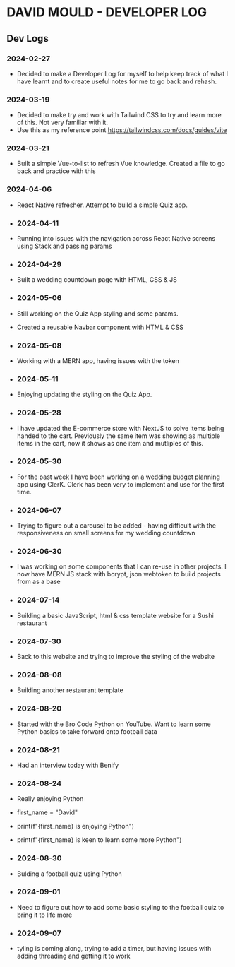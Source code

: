 # DAVID MOULD - DEVELOPER LOG

## Dev Logs

### 2024-02-27

- Decided to make a Developer Log for myself to help keep track of what I
  have learnt and to create useful notes for me to go back and rehash.

### 2024-03-19

- Decided to make try and work with Tailwind CSS to try and learn more of this. Not very familiar with it.
- Use this as my reference point https://tailwindcss.com/docs/guides/vite

### 2024-03-21

- Built a simple Vue-to-list to refresh Vue knowledge. Created a file to go back and practice with this

### 2024-04-06

- React Native refresher. Attempt to build a simple Quiz app.

- ### 2024-04-11

- Running into issues with the navigation across React Native screens using Stack and passing params

- ### 2024-04-29

- Built a wedding countdown page with HTML, CSS & JS
  
- ### 2024-05-06

- Still working on the Quiz App styling and some params.
- Created a reusable Navbar component with HTML & CSS

- ### 2024-05-08
- Working with a MERN app, having issues with the token

- ### 2024-05-11
- Enjoying updating the styling on the Quiz App.

- ### 2024-05-28
- I have updated the E-commerce store with NextJS to solve items being handed to the cart. Previously the same item was showing as multiple items in the cart, now it shows as one item and mutliples of this.

- ### 2024-05-30
- For the past week I have been working on a wedding budget planning app using ClerK. Clerk has been very to implement and use for the first time.

- ### 2024-06-07
- Trying to figure out a carousel to be added - having difficult with the responsiveness on small screens for my wedding countdown

-  ### 2024-06-30
-  I was working on some components that I can re-use in other projects. I now have MERN JS stack with bcrypt, json webtoken to build projects from as a base

- ### 2024-07-14
- Building a basic JavaScript, html & css template website for a Sushi restaurant

- ### 2024-07-30
- Back to this website and trying to improve the styling of the website

- ### 2024-08-08
- Building another restaurant template

- ### 2024-08-20
- Started with the Bro Code Python on YouTube. Want to learn some Python basics to take forward onto football data

- ### 2024-08-21
- Had an interview today with Benify

- ### 2024-08-24
- Really enjoying Python
  
- first_name = "David"
- print(f"{first_name} is enjoying Python")
- print(f"{first_name} is keen to learn some more Python")

- ### 2024-08-30
- Bulding a football quiz using Python

- ### 2024-09-01
- Need to figure out how to add some basic styling to the football quiz to bring it to life more

- ### 2024-09-07
- tyling is coming along, trying to add a timer, but having issues with adding threading and getting it to work
